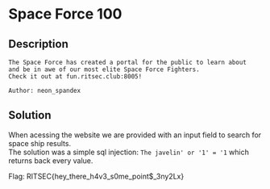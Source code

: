 # Space Force 100 

## Description
```
The Space Force has created a portal for the public to learn about 
and be in awe of our most elite Space Force Fighters. 
Check it out at fun.ritsec.club:8005!

Author: neon_spandex
```

## Solution
When acessing the website we are provided with an input field to search for space ship results.  
The solution was a simple sql injection: ```The javelin' or '1' = '1``` which returns back every value.


Flag: RITSEC{hey_there_h4v3_s0me_point$_3ny2Lx}




